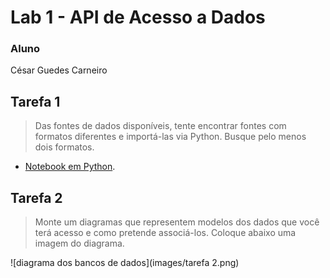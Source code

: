 # Lab 1 - API de Acesso a Dados
### Aluno
César Guedes Carneiro
## Tarefa 1
> Das fontes de dados disponíveis, tente encontrar fontes com formatos diferentes e importá-las via Python. Busque pelo menos dois formatos.
* [Notebook em Python](notebook/tarefa1.ipynb/).
## Tarefa 2
> Monte um diagramas que representem modelos dos dados que você terá acesso e como pretende associá-los. Coloque abaixo uma imagem do diagrama.

![diagrama dos bancos de dados](images/tarefa 2.png)
